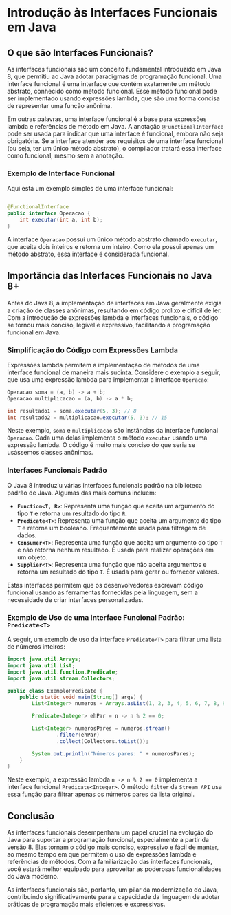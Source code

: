 # Introdução às Interfaces Funcionais em Java

## O que são Interfaces Funcionais?

As interfaces funcionais são um conceito fundamental introduzido em Java 8, que permitiu ao Java adotar paradigmas de
programação funcional. Uma interface funcional é uma interface que contém exatamente um método abstrato, conhecido como
método funcional. Esse método funcional pode ser implementado usando expressões lambda, que são uma forma concisa de
representar uma função anônima.

Em outras palavras, uma interface funcional é a base para expressões lambda e referências de método em Java. A
anotação `@FunctionalInterface` pode ser usada para indicar que uma interface é funcional, embora não seja obrigatória.
Se a interface atender aos requisitos de uma interface funcional (ou seja, ter um único método abstrato), o compilador
tratará essa interface como funcional, mesmo sem a anotação.

### Exemplo de Interface Funcional

Aqui está um exemplo simples de uma interface funcional:

```java

@FunctionalInterface
public interface Operacao {
    int executar(int a, int b);
}
```

A interface `Operacao` possui um único método abstrato chamado `executar`, que aceita dois inteiros e retorna um
inteiro. Como ela possui apenas um método abstrato, essa interface é considerada funcional.

## Importância das Interfaces Funcionais no Java 8+

Antes do Java 8, a implementação de interfaces em Java geralmente exigia a criação de classes anônimas, resultando em
código prolixo e difícil de ler. Com a introdução de expressões lambda e interfaces funcionais, o código se tornou mais
conciso, legível e expressivo, facilitando a programação funcional em Java.

### Simplificação do Código com Expressões Lambda

Expressões lambda permitem a implementação de métodos de uma interface funcional de maneira mais sucinta. Considere o
exemplo a seguir, que usa uma expressão lambda para implementar a interface `Operacao`:

```java
Operacao soma = (a, b) -> a + b;
Operacao multiplicacao = (a, b) -> a * b;

int resultado1 = soma.executar(5, 3); // 8
int resultado2 = multiplicacao.executar(5, 3); // 15
```

Neste exemplo, `soma` e `multiplicacao` são instâncias da interface funcional `Operacao`. Cada uma delas implementa o
método `executar` usando uma expressão lambda. O código é muito mais conciso do que seria se usássemos classes anônimas.

### Interfaces Funcionais Padrão

O Java 8 introduziu várias interfaces funcionais padrão na biblioteca padrão de Java. Algumas das mais comuns incluem:

- **`Function<T, R>`**: Representa uma função que aceita um argumento do tipo `T` e retorna um resultado do tipo `R`.
- **`Predicate<T>`**: Representa uma função que aceita um argumento do tipo `T` e retorna um booleano. Frequentemente
  usada para filtragem de dados.
- **`Consumer<T>`**: Representa uma função que aceita um argumento do tipo `T` e não retorna nenhum resultado. É usada
  para realizar operações em um objeto.
- **`Supplier<T>`**: Representa uma função que não aceita argumentos e retorna um resultado do tipo `T`. É usada para
  gerar ou fornecer valores.

Estas interfaces permitem que os desenvolvedores escrevam código funcional usando as ferramentas fornecidas pela
linguagem, sem a necessidade de criar interfaces personalizadas.

### Exemplo de Uso de uma Interface Funcional Padrão: `Predicate<T>`

A seguir, um exemplo de uso da interface `Predicate<T>` para filtrar uma lista de números inteiros:

```java
import java.util.Arrays;
import java.util.List;
import java.util.function.Predicate;
import java.util.stream.Collectors;

public class ExemploPredicate {
    public static void main(String[] args) {
        List<Integer> numeros = Arrays.asList(1, 2, 3, 4, 5, 6, 7, 8, 9, 10);

        Predicate<Integer> ehPar = n -> n % 2 == 0;

        List<Integer> numerosPares = numeros.stream()
                .filter(ehPar)
                .collect(Collectors.toList());

        System.out.println("Números pares: " + numerosPares);
    }
}
```

Neste exemplo, a expressão lambda `n -> n % 2 == 0` implementa a interface funcional `Predicate<Integer>`. O
método `filter` da `Stream API` usa essa função para filtrar apenas os números pares da lista original.

## Conclusão

As interfaces funcionais desempenham um papel crucial na evolução do Java para suportar a programação funcional,
especialmente a partir da versão 8. Elas tornam o código mais conciso, expressivo e fácil de manter, ao mesmo tempo em
que permitem o uso de expressões lambda e referências de métodos. Com a familiarização das interfaces funcionais, você
estará melhor equipado para aproveitar as poderosas funcionalidades do Java moderno.

As interfaces funcionais são, portanto, um pilar da modernização do Java, contribuindo significativamente para a
capacidade da linguagem de adotar práticas de programação mais eficientes e expressivas.